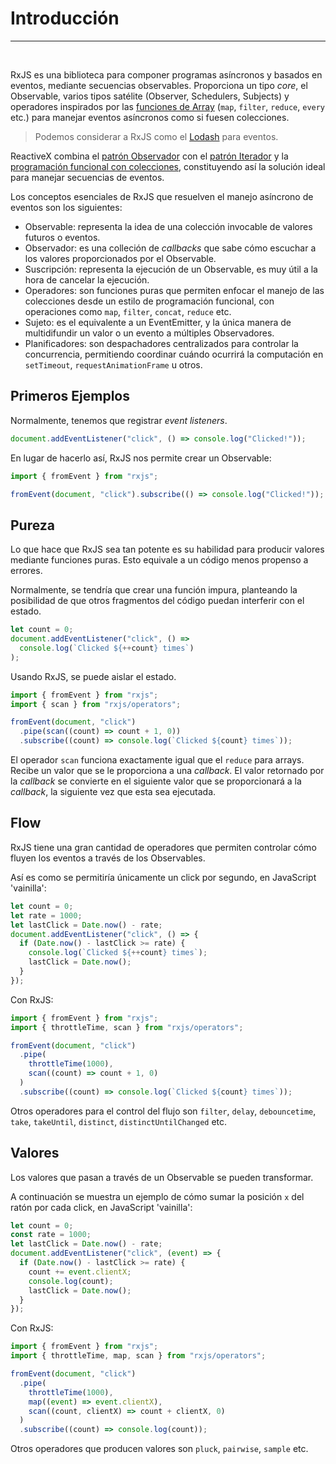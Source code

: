 # Introducción

<hr>
<br>

RxJS es una biblioteca para componer programas asíncronos y basados en eventos, mediante secuencias observables. Proporciona un tipo _core_, el Observable, varios tipos satélite (Observer, Schedulers, Subjects) y operadores inspirados por las [funciones de Array](https://developer.mozilla.org/en-US/docs/Archive/Web/JavaScript/New_in_JavaScript/1.6) (`map`, `filter`, `reduce`, `every` etc.) para manejar eventos asíncronos como si fuesen colecciones.

> Podemos considerar a RxJS como el [Lodash](https://lodash.com/) para eventos.

ReactiveX combina el [patrón Observador](<https://es.wikipedia.org/wiki/Observer_(patr%C3%B3n_de_dise%C3%B1o)>) con el [patrón Iterador](<https://es.wikipedia.org/wiki/Iterador_(patr%C3%B3n_de_dise%C3%B1o)>) y la [programación funcional con colecciones](https://martinfowler.com/articles/collection-pipeline/#NestedOperatorExpressions), constituyendo así la solución ideal para manejar secuencias de eventos.

Los conceptos esenciales de RxJS que resuelven el manejo asíncrono de eventos son los siguientes:

- Observable: representa la idea de una colección invocable de valores futuros o eventos.
- Observador: es una colleción de _callbacks_ que sabe cómo escuchar a los valores proporcionados por el Observable.
- Suscripción: representa la ejecución de un Observable, es muy útil a la hora de cancelar la ejecución.
- Operadores: son funciones puras que permiten enfocar el manejo de las colecciones desde un estilo de programación funcional, con operaciones como `map`, `filter`, `concat`, `reduce` etc.
- Sujeto: es el equivalente a un EventEmitter, y la única manera de multidifundir un valor o un evento a múltiples Observadores.
- Planificadores: son despachadores centralizados para controlar la concurrencia, permitiendo coordinar cuándo ocurrirá la computación en `setTimeout`, `requestAnimationFrame` u otros.

## Primeros Ejemplos

Normalmente, tenemos que registrar _event listeners_.

```javascript
document.addEventListener("click", () => console.log("Clicked!"));
```

En lugar de hacerlo así, RxJS nos permite crear un Observable:

```javascript
import { fromEvent } from "rxjs";

fromEvent(document, "click").subscribe(() => console.log("Clicked!"));
```

## Pureza

Lo que hace que RxJS sea tan potente es su habilidad para producir valores mediante funciones puras. Esto equivale a un código menos propenso a errores.

Normalmente, se tendría que crear una función impura, planteando la posibilidad de que otros fragmentos del código puedan interferir con el estado.

```javascript
let count = 0;
document.addEventListener("click", () =>
  console.log(`Clicked ${++count} times`)
);
```

Usando RxJS, se puede aislar el estado.

```javascript
import { fromEvent } from "rxjs";
import { scan } from "rxjs/operators";

fromEvent(document, "click")
  .pipe(scan((count) => count + 1, 0))
  .subscribe((count) => console.log(`Clicked ${count} times`));
```

El operador `scan` funciona exactamente igual que el `reduce` para arrays. Recibe un valor que se le proporciona a una _callback_. El valor retornado por la _callback_ se convierte en el siguiente valor que se proporcionará a la _callback_, la siguiente vez que esta sea ejecutada.

## Flow

RxJS tiene una gran cantidad de operadores que permiten controlar cómo fluyen los eventos a través de los Observables.

Así es como se permitiría únicamente un click por segundo, en JavaScript 'vainilla':

```javascript
let count = 0;
let rate = 1000;
let lastClick = Date.now() - rate;
document.addEventListener("click", () => {
  if (Date.now() - lastClick >= rate) {
    console.log(`Clicked ${++count} times`);
    lastClick = Date.now();
  }
});
```

Con RxJS:

```javascript
import { fromEvent } from "rxjs";
import { throttleTime, scan } from "rxjs/operators";

fromEvent(document, "click")
  .pipe(
    throttleTime(1000),
    scan((count) => count + 1, 0)
  )
  .subscribe((count) => console.log(`Clicked ${count} times`));
```

Otros operadores para el control del flujo son `filter`, `delay`, `debouncetime`, `take`, `takeUntil`, `distinct`, `distinctUntilChanged` etc.

## Valores

Los valores que pasan a través de un Observable se pueden transformar.

A continuación se muestra un ejemplo de cómo sumar la posición `x` del ratón por cada click, en JavaScript 'vainilla':

```javascript
let count = 0;
const rate = 1000;
let lastClick = Date.now() - rate;
document.addEventListener("click", (event) => {
  if (Date.now() - lastClick >= rate) {
    count += event.clientX;
    console.log(count);
    lastClick = Date.now();
  }
});
```

Con RxJS:

```javascript
import { fromEvent } from "rxjs";
import { throttleTime, map, scan } from "rxjs/operators";

fromEvent(document, "click")
  .pipe(
    throttleTime(1000),
    map((event) => event.clientX),
    scan((count, clientX) => count + clientX, 0)
  )
  .subscribe((count) => console.log(count));
```

Otros operadores que producen valores son `pluck`, `pairwise`, `sample` etc.
